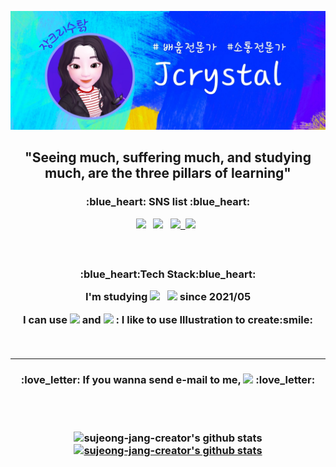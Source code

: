 ![header](./images/aimain.jpg)
<h2 align='center'> "Seeing much, suffering much, and studying much, are the three pillars of learning" </p>

<h3 align='center'>:blue_heart: SNS list :blue_heart:</p>
<p align='center'>
<a href="https://blog.naver.com/gomdorij" target="_blank"><img src="https://img.shields.io/badge/Blog-03C75A?style=flat-square&logo=Naver&logoColor=white"/></a> &nbsp; 
<a href="https://open.kakao.com/o/sDrZcl2c" target="_blank"><img src="https://img.shields.io/badge/Kakao-FFCD00?style=flat-square&logo=Naver&logoColor=white"/></a>  &nbsp; 
<a href="https://www.facebook.com/gomdorij" target="_blank"><img src="https://img.shields.io/badge/Facebook-1877F2?style=flat-square&logo=Facebook&logoColor=white"/>&nbsp; </a>
<a href="https://www.instagram.com/diverser_jang" target="_blank"><img src="https://img.shields.io/badge/Instagram-E4405F?style=flat-square&logo=Instagram&logoColor=white"/></a> &nbsp;</p><br>

<h3 align='center'>:blue_heart:Tech Stack:blue_heart:</p>
I'm studying <img src="https://img.shields.io/badge/Python-3776AB?style=flat-square&logo=Python&logoColor=white"/></a> &nbsp; <img src="https://img.shields.io/badge/Oracle DB-F80000?style=flat-square&logo=Oracle&logoColor=white"/></a> since 2021/05</p>
I can use <img src="https://img.shields.io/badge/AdobeIllustrator-FF9A00?style=flat-square&logo=/AdobeIllustrator&logoColor=white"/></a> and <img src="https://img.shields.io/badge/AdobePhotoshop-31A8FF?style=flat-square&logo=/AdobePhotoshop&logoColor=white"/></a> : I like to use Illustration to create:smile:</p><br>

<hr>

<h3 align='center'> :love_letter:  If you wanna send e-mail to me, <img src="https://img.shields.io/badge/gomdorij@naver.com-F50057?style=flat-square&logo=?&logoColor=white"/></a>  :love_letter:</p><br><br>


![sujeong-jang-creator's github stats](https://github-readme-stats.vercel.app/api?username=sujeong-jang-creator&show_icons=true)
[![sujeong-jang-creator's github stats](https://github-readme-stats.vercel.app/api/top-langs/?username=sujeong-jang-creator&show_icons=true&hide_border=true&title_color=004386&icon_color=004386&layout=compact)](https://github.com/sujeong-jang-creator)
 
 

